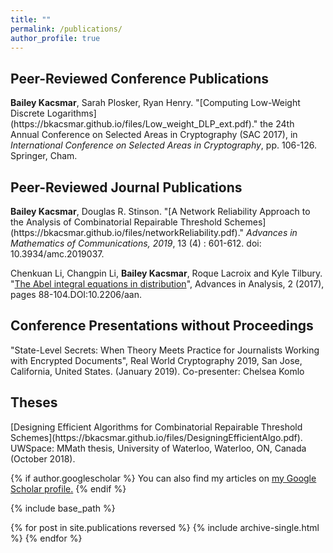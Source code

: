 ```yaml
---
title: ""
permalink: /publications/
author_profile: true
---
```


<h2>Peer-Reviewed Conference Publications</h2>
<b>Bailey Kacsmar</b>, Sarah Plosker, Ryan Henry. &quot;[Computing Low-Weight Discrete Logarithms](https://bkacsmar.github.io/files/Low_weight_DLP_ext.pdf).&quot; the 24th Annual Conference on Selected Areas in Cryptography (SAC 2017), in <i>International Conference on Selected Areas in Cryptography</i>, pp. 106-126. Springer, Cham.


<h2>Peer-Reviewed Journal Publications</h2>
<b>Bailey Kacsmar</b>, Douglas R. Stinson. &quot;[A Network Reliability Approach to the Analysis of Combinatorial Repairable Threshold Schemes](https://bkacsmar.github.io/files/networkReliability.pdf).&quot; <i>Advances in Mathematics of Communications, 2019</i>, 13 (4) : 601-612. doi: 10.3934/amc.2019037.
<br>

Chenkuan Li, Changpin Li, <b>Bailey Kacsmar</b>, Roque Lacroix and Kyle Tilbury. &quot;[The Abel integral equations in distribution](https://bkacsmar.github.io/files/abelIntegral.pdf)&quot;, Advances in Analysis, 2 (2017), pages 88-104.DOI:10.2206/aan.

<h2>Conference Presentations without Proceedings</h2>
"State-Level Secrets: When Theory Meets Practice for Journalists Working with Encrypted Documents", Real World Cryptography 2019, San Jose, California, United States. (January 2019). Co-presenter: Chelsea Komlo


<h2>Theses</h2>
[Designing Efficient Algorithms for Combinatorial Repairable Threshold Schemes](https://bkacsmar.github.io/files/DesigningEfficientAlgo.pdf). UWSpace: MMath
thesis, University of Waterloo, Waterloo, ON, Canada (October 2018).






{% if author.googlescholar %}
  You can also find my articles on <u><a href="{{author.googlescholar}}">my Google Scholar profile</a>.</u>
{% endif %}

{% include base_path %}

{% for post in site.publications reversed %}
  {% include archive-single.html %}
{% endfor %}
